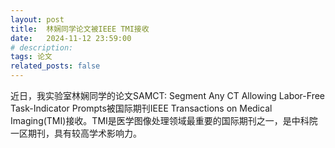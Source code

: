 ```yaml
---
layout: post
title:  林娴同学论文被IEEE TMI接收
date:   2024-11-12 23:59:00
# description:
tags: 论文
related_posts: false
---
```


近日，我实验室林娴同学的论文SAMCT: Segment Any CT Allowing Labor-Free Task-Indicator Prompts被国际期刊IEEE Transactions on Medical Imaging(TMI)接收。TMI是医学图像处理领域最重要的国际期刊之一，是中科院一区期刊，具有较高学术影响力。